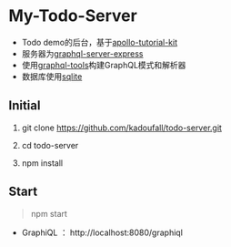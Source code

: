 # My-Todo-Server
- Todo demo的后台，基于[apollo-tutorial-kit](https://github.com/apollographql/apollo-tutorial-kit)
- 服务器为[graphql-server-express](http://dev.apollodata.com/tools/graphql-server/index.html)
- 使用[graphql-tools](https://github.com/apollographql/graphql-tools)构建GraphQL模式和解析器
- 数据库使用[sqlite](https://www.sqlite.org/)
## Initial
1. git clone https://github.com/kadoufall/todo-server.git

2. cd todo-server

3. npm install

## Start  
>npm start

- GraphiQL ： http://localhost:8080/graphiql
